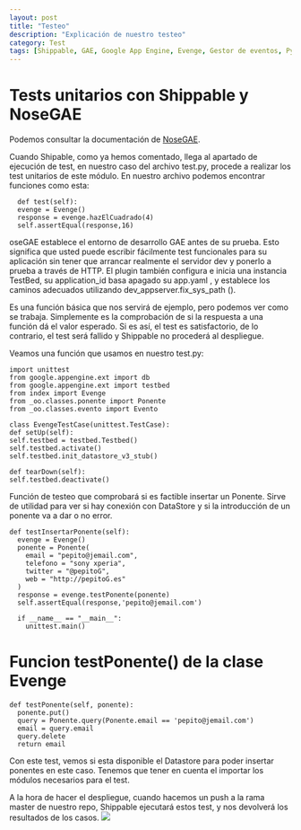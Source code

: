 ```yaml
---
layout: post
title: "Testeo"
description: "Explicación de nuestro testeo"
category: Test
tags: [Shippable, GAE, Google App Engine, Evenge, Gestor de eventos, Python]
---
```


# Tests unitarios con Shippable y NoseGAE

Podemos consultar la documentación de [NoseGAE](https://github.com/Trii/NoseGAE).

Cuando Shipable, como ya hemos comentado, llega al apartado de ejecución de test, en nuestro caso del archivo test.py, procede a realizar los test unitarios de este módulo.
En nuestro archivo podemos encontrar funciones como esta:

      def test(self):
      evenge = Evenge()
      response = evenge.hazElCuadrado(4)
      self.assertEqual(response,16)

oseGAE establece el entorno de desarrollo GAE antes de su prueba.
Esto significa que usted puede escribir fácilmente test funcionales para su aplicación sin tener que arrancar realmente el servidor dev y ponerlo a prueba a través de HTTP.
El plugin también configura e inicia una instancia TestBed, su application_id basa apagado su app.yaml , y establece los caminos adecuados utilizando dev_appserver.fix_sys_path ().

Es una función básica que nos servirá de ejemplo, pero podemos ver como se trabaja.
Simplemente es la comprobación de si la respuesta a una función dá el valor esperado.
Si es así, el test es satisfactorio, de lo contrario, el test será fallido y Shippable no procederá al despliegue.

Veamos una función que usamos en nuestro test.py:

    import unittest
    from google.appengine.ext import db
    from google.appengine.ext import testbed
    from index import Evenge
    from _oo.classes.ponente import Ponente
    from _oo.classes.evento import Evento
    
    class EvengeTestCase(unittest.TestCase):
    def setUp(self):
    self.testbed = testbed.Testbed()
    self.testbed.activate()
    self.testbed.init_datastore_v3_stub()
    
    def tearDown(self):
    self.testbed.deactivate()


  Función de testeo que comprobará si es factible insertar un Ponente.
  Sirve de utilidad para ver si hay conexión con DataStore y si la introducción de un ponente va a dar o no error.

    def testInsertarPonente(self):
      evenge = Evenge()
      ponente = Ponente(
        email = "pepito@jemail.com",
        telefono = "sony xperia",
        twitter = "@pepitoG",
        web = "http://pepitoG.es"
      )
      response = evenge.testPonente(ponente)
      self.assertEqual(response,'pepito@jemail.com')
    
      if __name__ == "__main__":
        unittest.main()



# Funcion testPonente() de la clase Evenge

    def testPonente(self, ponente):
      ponente.put()
      query = Ponente.query(Ponente.email == 'pepito@jemail.com')
      email = query.email
      query.delete
      return email


Con este test, vemos si esta disponible el Datastore para poder insertar ponentes en este caso.
Tenemos que tener en cuenta el importar los módulos necesarios para el test.

A la hora de hacer el despliegue, cuando hacemos un push a la rama master de nuestro repo, Shippable ejecutará estos test, y nos devolverá los resultados de los casos.
![](http://i58.tinypic.com/vwtp2x.png)
